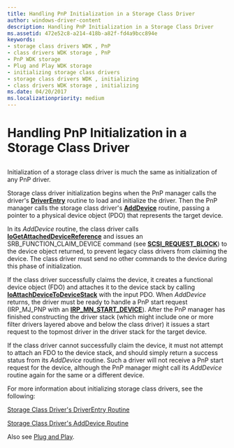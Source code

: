 ```yaml
---
title: Handling PnP Initialization in a Storage Class Driver
author: windows-driver-content
description: Handling PnP Initialization in a Storage Class Driver
ms.assetid: 472e52c8-a214-418b-a82f-fd4a9bcc894e
keywords:
- storage class drivers WDK , PnP
- class drivers WDK storage , PnP
- PnP WDK storage
- Plug and Play WDK storage
- initializing storage class drivers
- storage class drivers WDK , initializing
- class drivers WDK storage , initializing
ms.date: 04/20/2017
ms.localizationpriority: medium
---
```


# Handling PnP Initialization in a Storage Class Driver


## <span id="ddk_handling_pnp_initialization_in_a_storage_class_driver_kg"></span><span id="DDK_HANDLING_PNP_INITIALIZATION_IN_A_STORAGE_CLASS_DRIVER_KG"></span>


Initialization of a storage class driver is much the same as initialization of any PnP driver.

Storage class driver initialization begins when the PnP manager calls the driver's [**DriverEntry**](https://msdn.microsoft.com/library/windows/hardware/ff544113) routine to load and initialize the driver. Then the PnP manager calls the storage class driver's [**AddDevice**](https://msdn.microsoft.com/library/windows/hardware/ff540521) routine, passing a pointer to a physical device object (PDO) that represents the target device.

In its *AddDevice* routine, the class driver calls [**IoGetAttachedDeviceReference**](https://msdn.microsoft.com/library/windows/hardware/ff549145) and issues an SRB\_FUNCTION\_CLAIM\_DEVICE command (see [**SCSI\_REQUEST\_BLOCK**](https://msdn.microsoft.com/library/windows/hardware/ff565393)) to the device object returned, to prevent legacy class drivers from claiming the device. The class driver must send no other commands to the device during this phase of initialization.

If the class driver successfully claims the device, it creates a functional device object (FDO) and attaches it to the device stack by calling [**IoAttachDeviceToDeviceStack**](https://msdn.microsoft.com/library/windows/hardware/ff548300) with the input PDO. When *AddDevice* returns, the driver must be ready to handle a PnP start request (IRP\_MJ\_PNP with an [**IRP\_MN\_START\_DEVICE**](https://msdn.microsoft.com/library/windows/hardware/ff551749)). After the PnP manager has finished constructing the driver stack (which might include one or more filter drivers layered above and below the class driver) it issues a start request to the topmost driver in the driver stack for the target device.

If the class driver cannot successfully claim the device, it must not attempt to attach an FDO to the device stack, and should simply return a success status from its *AddDevice* routine. Such a driver will not receive a PnP start request for the device, although the PnP manager might call its *AddDevice* routine again for the same or a different device.

For more information about initializing storage class drivers, see the following:

[Storage Class Driver's DriverEntry Routine](storage-class-driver-s-driverentry-routine.md)

[Storage Class Driver's AddDevice Routine](storage-class-driver-s-adddevice-routine.md)

Also see [Plug and Play](https://msdn.microsoft.com/library/windows/hardware/ff547125).

 

 




